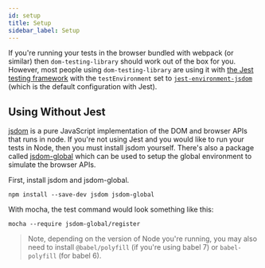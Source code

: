 ```yaml
---
id: setup
title: Setup
sidebar_label: Setup
---
```


If you're running your tests in the browser bundled with webpack (or similar)
then `dom-testing-library` should work out of the box for you. However, most
people using `dom-testing-library` are using it with
[the Jest testing framework](https://jestjs.io/) with the `testEnvironment` set
to
[`jest-environment-jsdom`](https://www.npmjs.com/package/jest-environment-jsdom)
(which is the default configuration with Jest).

## Using Without Jest

[jsdom](https://github.com/jsdom/jsdom) is a pure JavaScript implementation of
the DOM and browser APIs that runs in node. If you're not using Jest and you
would like to run your tests in Node, then you must install jsdom yourself.
There's also a package called
[jsdom-global](https://github.com/rstacruz/jsdom-global) which can be used to
setup the global environment to simulate the browser APIs.

First, install jsdom and jsdom-global.

```
npm install --save-dev jsdom jsdom-global
```

With mocha, the test command would look something like this:

```
mocha --require jsdom-global/register
```

> Note, depending on the version of Node you're running, you may also need to
> install `@babel/polyfill` (if you're using babel 7) or `babel-polyfill` (for
> babel 6).
